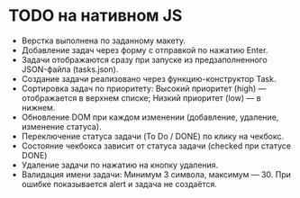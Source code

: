 # TODO на нативном JS

- Верстка выполнена по заданному макету.
- Добавление задач через форму с отправкой по нажатию Enter.
- Задачи отображаются сразу при запуске из предзаполненного JSON-файла (tasks.json).
- Создание задачи реализовано через функцию-конструктор Task.
- Сортировка задач по приоритету: Высокий приоритет (high) — отображается в верхнем списке; Низкий приоритет (low) — в нижнем.
- Обновление DOM при каждом изменении (добавление, удаление, изменение статуса).
- Переключение статуса задачи (To Do / DONE) по клику на чекбокс.
- Состояние чекбокса зависит от статуса задачи (checked при статусе DONE)
- Удаление задачи по нажатию на кнопку удаления.
- Валидация имени задачи: Минимум 3 символа, максимум — 30. При ошибке показывается alert и задача не создаётся.
